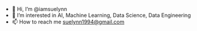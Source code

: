 - 👋 Hi, I’m @iamsuelynn
- 👀 I’m interested in AI, Machine Learning, Data Science, Data Engineering
- 📫 How to reach me suelynn1994@gmail.com

<!---
iamsuelynn/iamsuelynn is a ✨ special ✨ repository because its `README.md` (this file) appears on your GitHub profile.
You can click the Preview link to take a look at your changes.
--->
